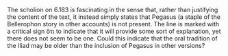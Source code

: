 The scholion on 6.183 is fascinating in the sense that, rather than justifying the content of the text, it instead simply states that Pegasus (a staple of the Bellerophon story in other accounts) is not present. The line is marked with a critical sign ὅτι to indicate that it will provide some sort of explanation, yet there does not seem to be one. Could this indicate that the oral tradition of the Iliad may be older than the inclusion of Pegasus in other versions?
